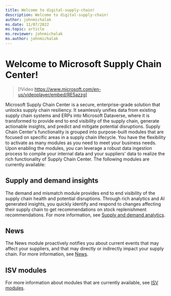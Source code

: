 ```yaml
---
title: Welcome to digital-supply-chain!
description: Welcome to digital-supply-chain!
author: johnmichalak
ms.date: 11/07/2022
ms.topic: article
ms.reviewer: johnmichalak
ms.author: johnmichalak
---
```


# Welcome to Microsoft Supply Chain Center!

> [!Video https://www.microsoft.com/en-us/videoplayer/embed/RE5azzg]

Microsoft Supply Chain Center is a secure, enterprise-grade solution that unlocks supply chain resiliency. It seamlessly unifies data from existing supply chain systems and ERPs into Microsoft Dataverse, where it is transformed to provide end to end visibility of the supply chain, generate actionable insights, and predict and mitigate potential disruptions. Supply Chain Center's functionality is grouped into purpose-built modules that are focused on specific areas in a supply chain lifecycle. You have the flexibility to activate as many modules as you need to meet your business needs. Upon enabling the modules, you can leverage a robust data ingestion process to compile your internal data and your suppliers' data to realize the rich functionality of Supply Chain Center. The following modules are currently available:

## Supply and demand insights

The demand and mismatch module provides end to end visibility of the supply chain health and potential disruptions. Through rich analytics and AI generated insights, you quickly identify and respond to changes affecting their supply chain to get recommendations on stock replenishment recommendations. For more information, see [Supply and demand analytics](/use/supply_and_demand.md).

## News

The News module proactively notifies you about current events that may affect your suppliers, and that may directly or indirectly impact your supply chain. For more information, see [News](/articles/use/news.md).

## ISV modules

For more information about modules that are currently available, see [ISV modules](/use/isv_modules.md).

